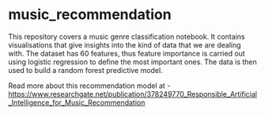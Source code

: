 # music_recommendation
This repository covers a music genre classification notebook. It contains visualisations that give insights into the kind of data that we are dealing with. The dataset has 60 features, thus feature importance is carried out using logistic regression to define the most important ones. The data is then used to build a random forest predictive model.

Read more about this recommendation model at - https://www.researchgate.net/publication/378249770_Responsible_Artificial_Intelligence_for_Music_Recommendation
